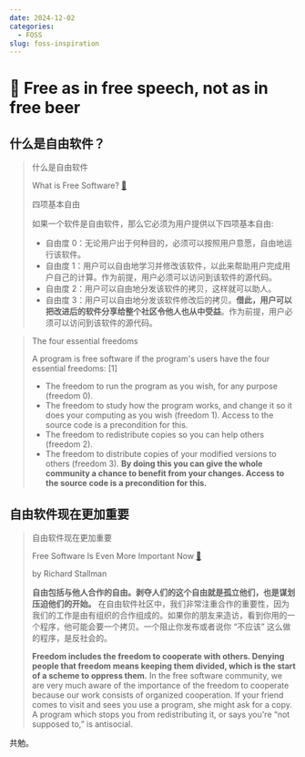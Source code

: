 ```yaml
---
date: 2024-12-02
categories:
  - FOSS
slug: foss-inspiration
---
```


# 🍺 Free as in free speech, not as in free beer

## 什么是自由软件？

> 什么是自由软件
>
> What is Free Software? [🔗](https://www.gnu.org/philosophy/free-sw.html)
>
> 四项基本自由
>
> 如果一个软件是自由软件，那么它必须为用户提供以下四项基本自由:
>
> - 自由度 0：无论用户出于何种目的，必须可以按照用户意愿，自由地运行该软件。
> - 自由度 1：用户可以自由地学习并修改该软件，以此来帮助用户完成用户自己的计算。作为前提，用户必须可以访问到该软件的源代码。
> - 自由度 2：用户可以自由地分发该软件的拷贝，这样就可以助人。
> - 自由度 3：用户可以自由地分发该软件修改后的拷贝。**借此，用户可以把改进后的软件分享给整个社区令他人也从中受益**。作为前提，用户必须可以访问到该软件的源代码。
>
<!-- more -->
> The four essential freedoms
>
> A program is free software if the program's users have the four essential freedoms: [1]
>
> - The freedom to run the program as you wish, for any purpose (freedom 0).
> - The freedom to study how the program works, and change it so it does your computing as you wish (freedom 1). Access to the source code is a precondition for this.
> - The freedom to redistribute copies so you can help others (freedom 2).
> - The freedom to distribute copies of your modified versions to others (freedom 3). **By doing this you can give the whole community a chance to benefit from your changes. Access to the source code is a precondition for this.**

## 自由软件现在更加重要

> 自由软件现在更加重要
>
> Free Software Is Even More Important Now [🔗](https://www.gnu.org/philosophy/free-software-even-more-important.html)
>
> by Richard Stallman
>
> **自由包括与他人合作的自由。剥夺人们的这个自由就是孤立他们，也是谋划压迫他们的开始。** 在自由软件社区中，我们非常注重合作的重要性，因为我们的工作是由有组织的合作组成的。如果你的朋友来造访，看到你用的一个程序，他可能会要一个拷贝。一个阻止你发布或者说你 “不应该” 这么做的程序，是反社会的。
>
> **Freedom includes the freedom to cooperate with others. Denying people that freedom means keeping them divided, which is the start of a scheme to oppress them.** In the free software community, we are very much aware of the importance of the freedom to cooperate because our work consists of organized cooperation. If your friend comes to visit and sees you use a program, she might ask for a copy. A program which stops you from redistributing it, or says you're “not supposed to,” is antisocial.

共勉。